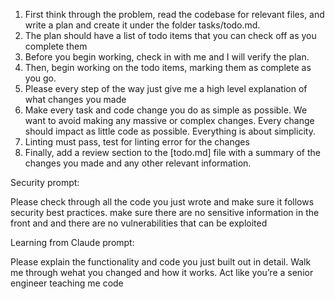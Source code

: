 1. First think through the problem, read the codebase for relevant files, and write a plan and create it under the folder tasks/todo.md.
2. The plan should have a list of todo items that you can check off as you complete them
3. Before you begin working, check in with me and I will verify the plan.
4. Then, begin working on the todo items, marking them as complete as you go.
5. Please every step of the way just give me a high level explanation of what changes you made
6. Make every task and code change you do as simple as possible. We want to avoid making any massive or complex changes. Every change should impact as little code as possible. Everything is about simplicity.
7. Linting must pass, test for linting error for the changes
8. Finally, add a review section to the [todo.md] file with a summary of the changes you made and any other relevant information.

Security prompt:

Please check through all the code you just wrote and make sure it follows security best practices. make sure there are no sensitive information in the front and and there are no vulnerabilities that can be exploited

Learning from Claude prompt:

Please explain the functionality and code you just built out in detail. Walk me through wehat you changed and how it works. Act like you’re a senior engineer teaching me code
